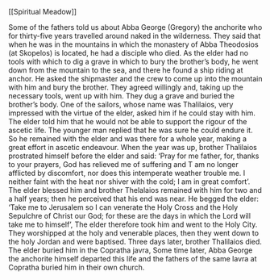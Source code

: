 [[Spiritual Meadow]]
 
Some of the fathers told us about Abba George (Gregory) the anchorite who for thirty-five years travelled around naked in the wilderness. They said that when he was in the mountains in which the monastery of Abba Theodosios (at Skopelos) is located, he had a disciple who died. As the elder had no tools with which to dig a grave in which to bury the brother’s body, he went down from the mountain to the sea, and there he found a ship riding at anchor. He asked the shipmaster and the crew to come up into the mountain with him and bury the brother. They agreed willingly and, taking up the necessary tools, went up with him. They dug a grave and buried the brother’s body. One of the sailors, whose name was Thalilaios, very impressed with the virtue of the elder, asked him if he could stay with him. The elder told him that he would not be able to support the rigour of the ascetic life. The younger man replied that he was sure he could endure it. So he remained with the elder and was there for a whole year, making a great effort in ascetic endeavour. When the year was up, brother Thalilaios prostrated himself before the elder and said: ‘Pray for me father, for, thanks to your prayers, God has relieved me of suffering and T am no longer afflicted by discomfort, nor does this intemperate weather trouble me. I neither faint with the heat nor shiver with the cold; I am in great comfort’. The elder blessed him and brother Thelalaios remained with him for two and a half years; then he perceived that his end was near. He begged the elder: ‘Take me to Jerusalem so I can venerate the Holy Cross and the Holy Sepulchre of Christ our God; for these are the days in which the Lord will take me to himself’, The elder therefore took him and went to the Holy City. They worshipped at the holy and venerable places, then they went down to the holy Jordan and were baptised. Three days later, brother Thalilaios died. The elder buried him in the Copratha javra, Some time later, Abba George the anchorite himself departed this life and the fathers of the same lavra at Copratha buried him in their own church. 
